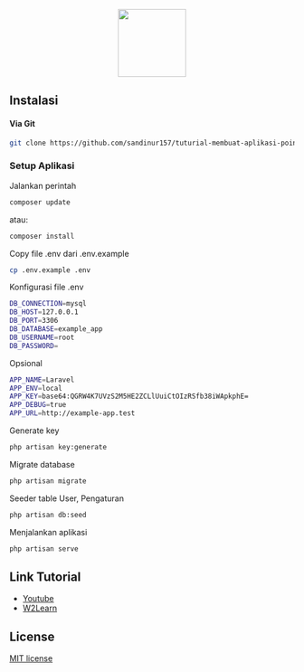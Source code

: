 <p align="center">
    <a href="https://github.com/NoobCoderAk" target="_blank"><img src="https://www.google.com/url?sa=i&url=https%3A%2F%2Fid.m.wikipedia.org%2Fwiki%2FBerkas%3ALaravel.svg&psig=AOvVaw36oodaBV5RYV2HLrs6fPS6&ust=1672844244910000&source=images&cd=vfe&ved=0CBAQjRxqFwoTCNiy_8nUq_wCFQAAAAAdAAAAABAE" width="120"></a>
</p>

## Instalasi
#### Via Git
```bash
git clone https://github.com/sandinur157/tuturial-membuat-aplikasi-point-of-sales.git
```

### Setup Aplikasi
Jalankan perintah 
```bash
composer update
```
atau:
```bash
composer install
```
Copy file .env dari .env.example
```bash
cp .env.example .env
```
Konfigurasi file .env
```bash
DB_CONNECTION=mysql
DB_HOST=127.0.0.1
DB_PORT=3306
DB_DATABASE=example_app
DB_USERNAME=root
DB_PASSWORD=
```
Opsional
```bash
APP_NAME=Laravel
APP_ENV=local
APP_KEY=base64:QGRW4K7UVzS2M5HE2ZCLlUuiCtOIzRSfb38iWApkphE=
APP_DEBUG=true
APP_URL=http://example-app.test
```
Generate key
```bash
php artisan key:generate
```
Migrate database
```bash
php artisan migrate
```
Seeder table User, Pengaturan
```bash
php artisan db:seed
```
Menjalankan aplikasi
```bash
php artisan serve
```

## Link Tutorial

- [Youtube](https://www.youtube.com/playlist?list=PLaN75JfoGz0Okf9f_7GbGM5IFaLXWx-_C)
- [W2Learn](https://www.w2learn.com)

## License

[MIT license](https://opensource.org/licenses/MIT)
